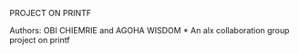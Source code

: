 PROJECT ON PRINTF

Authors: OBI CHIEMRIE and AGOHA WISDOM
*
An alx collaboration group project on printf

